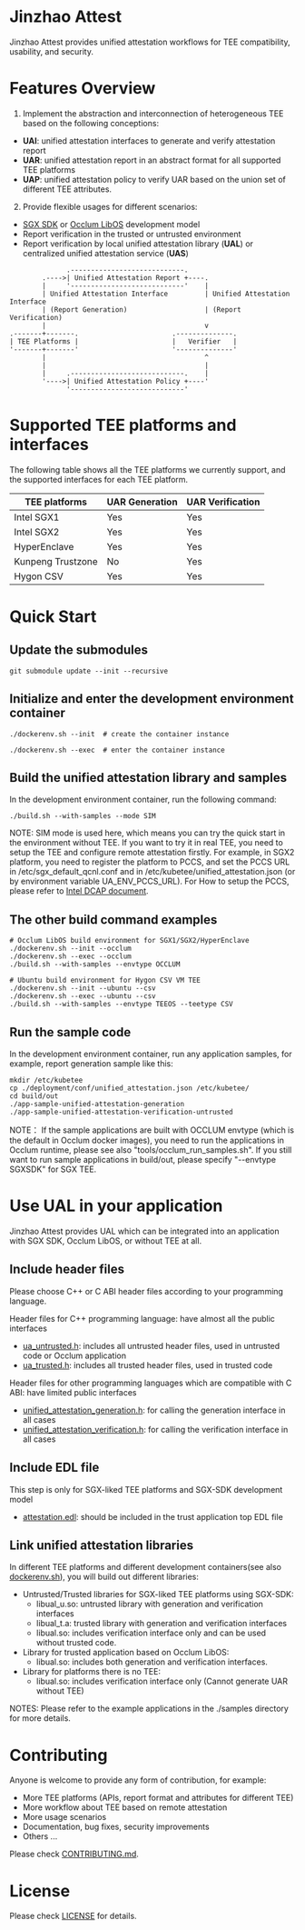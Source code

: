 # Jinzhao Attest

Jinzhao Attest provides unified attestation workflows for TEE compatibility, usability, and security.


# Features Overview

1. Implement the abstraction and interconnection of heterogeneous TEE based on the following conceptions:
  - **UAI**: unified attestation interfaces to generate and verify attestation report
  - **UAR**: unified attestation report in an abstract format for all supported TEE platforms
  - **UAP**: unified attestation policy to verify UAR based on the union set of different TEE attributes.

2. Provide flexible usages for different scenarios:
  - [SGX SDK](https://github.com/intel/linux-sgx) or [Occlum LibOS](https://github.com/occlum/occlum) development model
  - Report verification in the trusted or untrusted environment
  - Report verification by local unified attestation library (**UAL**) or centralized unified attestation service (**UAS**)

```
              .----------------------------.
        .---->| Unified Attestation Report +----.
        |     '----------------------------'    |
        | Unified Attestation Interface         | Unified Attestation Interface
        | (Report Generation)                   | (Report Verification)
        |                                       v
.-------+-------.                       .--------------.
| TEE Platforms |                       |   Verifier   |
'-------+-------'                       '--------------'
        |                                       ^
        |                                       |
        |     .----------------------------.    |
        '---->| Unified Attestation Policy +----'
              '----------------------------'
```

# Supported TEE platforms and interfaces

The following table shows all the TEE platforms we currently support, and the supported interfaces for each TEE platform.

| TEE platforms            | UAR Generation | UAR Verification |
| ------------------------ | -------------- | ---------------- |
| Intel SGX1               | Yes            | Yes              |
| Intel SGX2               | Yes            | Yes              |
| HyperEnclave             | Yes            | Yes              |
| Kunpeng Trustzone        | No             | Yes              |
| Hygon CSV                | Yes            | Yes              |


# Quick Start

## Update the submodules

```
git submodule update --init --recursive
```

## Initialize and enter the development environment container

```
./dockerenv.sh --init  # create the container instance

./dockerenv.sh --exec  # enter the container instance
```

## Build the unified attestation library and samples

In the development environment container, run the following command:

```
./build.sh --with-samples --mode SIM
```

NOTE: SIM mode is used here, which means you can try the quick start
in the environment without TEE. If you want to try it in real TEE,
you need to setup the TEE and configure remote attestation firstly.
For example, in SGX2 platform, you need to register the platform to PCCS,
and set the PCCS URL in /etc/sgx_default_qcnl.conf and in
/etc/kubetee/unified_attestation.json (or by environment variable UA_ENV_PCCS_URL).
For How to setup the PCCS, please refer to [Intel DCAP document](https://github.com/intel/SGXDataCenterAttestationPrimitives/tree/master/QuoteGeneration/pccs).


## The other build command examples

```
# Occlum LibOS build environment for SGX1/SGX2/HyperEnclave
./dockerenv.sh --init --occlum
./dockerenv.sh --exec --occlum
./build.sh --with-samples --envtype OCCLUM

# Ubuntu build environment for Hygon CSV VM TEE
./dockerenv.sh --init --ubuntu --csv
./dockerenv.sh --exec --ubuntu --csv
./build.sh --with-samples --envtype TEEOS --teetype CSV
```

## Run the sample code

In the development environment container, run any application samples,
for example, report generation sample like this:

```
mkdir /etc/kubetee
cp ./deployment/conf/unified_attestation.json /etc/kubetee/
cd build/out
./app-sample-unified-attestation-generation
./app-sample-unified-attestation-verification-untrusted
```

NOTE： If the sample applications are built with OCCLUM envtype (which is the default in Occlum docker images),
you need to run the applications in Occlum runtime, please see also "tools/occlum_run_samples.sh".
If you still want to run sample applications in build/out, please specify "--envtype SGXSDK" for SGX TEE.


# Use UAL in your application

Jinzhao Attest provides UAL which can be integrated into an application with SGX SDK, Occlum LibOS, or without TEE at all.

## Include header files

Please choose C++ or C ABI header files according to your programming language.

Header files for C++ programming language: have almost all the public interfaces

  - [ua_untrusted.h](ual/include/unified_attestation/ua_untrusted.h): includes all untrusted header files, used in untrusted code or Occlum application
  - [ua_trusted.h](ual/include/unified_attestation/ua_trusted.h): includes all trusted header files, used in trusted code

Header files for other programming languages which are compatible with C ABI: have limited public interfaces

  - [unified_attestation_generation.h](ual/include/attestation/generation/unified_attestation_generation.h): for calling the generation interface in all cases
  - [unified_attestation_verification.h](ual/include/attestation/verification/unified_attestation_verification.h): for calling the verification interface in all cases

## Include EDL file

This step is only for SGX-liked TEE platforms and SGX-SDK development model

  - [attestation.edl](ual/enclave/edl/attestation.edl): should be included in the trust application top EDL file

## Link unified attestation libraries

In different TEE platforms and different development containers(see also [dockerenv.sh](dockerenv.sh)), you will build out different libraries:

+ Untrusted/Trusted libraries for SGX-liked TEE platforms using SGX-SDK:
  - libual_u.so: untrusted library with generation and verification interfaces
  - libual_t.a: trusted library with generation and verification interfaces
  - libual.so: includes verification interface only and can be used without trusted code.
+ Library for trusted application based on Occlum LibOS:
  - libual.so: includes both generation and verification interfaces.
+ Library for platforms there is no TEE:
  - libual.so: includes verification interface only (Cannot generate UAR without TEE)

NOTES: Please refer to the example applications in the ./samples directory for more details.


# Contributing

Anyone is welcome to provide any form of contribution, for example:

- More TEE platforms (APIs, report format and attributes for different TEE)
- More workflow about TEE based on remote attestation
- More usage scenarios
- Documentation, bug fixes, security improvements
- Others ...

Please check [CONTRIBUTING.md](CONTRIBUTING.md).


# License

Please check [LICENSE](LICENSE) for details.
